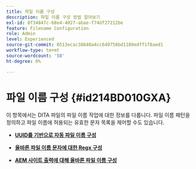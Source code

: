 ```yaml
---
title: 파일 이름 구성
description: 파일 이름 구성 방법 알아보기
exl-id: 8f34847c-68e4-4027-abae-f74df27212be
feature: Filename Configuration
role: Admin
level: Experienced
source-git-commit: 0513ecac38840a4cc649758bd1180edff1f8aed1
workflow-type: tm+mt
source-wordcount: '58'
ht-degree: 0%

---
```


# 파일 이름 구성 {#id214BD010GXA}

이 항목에서는 DITA 파일의 파일 이름 작업에 대한 정보를 다룹니다. 파일 이름 패턴을 정의하고 파일 이름에 허용되는 유효한 문자 목록을 제어할 수도 있습니다.

- **[UUID를 기반으로 자동 파일 이름 구성](conf-auto-uuid-filenames.md)**

- **[올바른 파일 이름 문자에 대한 Regx 구성](conf-file-names-valid-regx.md)**

- **[AEM 사이트 출력에 대해 올바른 파일 이름 구성](conf-file-names-valid-regx-aem-site-output.md)**
